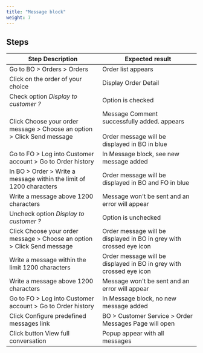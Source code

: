```yaml
---
title: "Message block"
weight: 7
---
```

## Steps
| Step Description | Expected result |
| ----- | ----- |
| Go to BO > Orders > Orders | Order list appears |
| Click on the order of your choice | Display Order Detail |
| Check option *Display to customer ?* | Option is checked |
| Click Choose your order message > Choose an option > Click Send message | Message Comment successfully added. appears<br><br>Order message will be displayed in BO in blue |
| Go to FO > Log into Customer account > Go to Order history | In Message block, see new message added |
| In BO > Order > Write a message within the limit of 1200 characters | Order message will be displayed in BO and FO in blue |
| Write a message above 1200 characters | Message won't be sent and an error will appear |
| Uncheck option *Display to customer ?* | Option is unchecked |
| Click Choose your order message > Choose an option > Click Send message | Order message will be displayed in BO in grey with crossed eye icon |
| Write a message within the limit 1200 characters | Order message will be displayed in BO in grey with crossed eye icon |
| Write a message above 1200 characters | Message won't be sent and an error will appear |
| Go to FO > Log into Customer account > Go to Order history | In Message block, no new message added |
| Click Configure predefined messages link | BO > Customer Service > Order Messages Page will open |
| Click button View full conversation | Popup appear with all messages |
